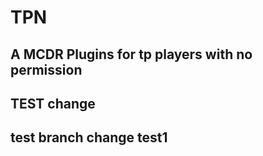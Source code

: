 # TPN

## A MCDR Plugins for tp players with no permission

## TEST change
## test branch change test1